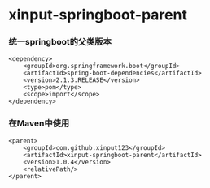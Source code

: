 # xinput-springboot-parent
### 统一springboot的父类版本
```$xslt
<dependency>
    <groupId>org.springframework.boot</groupId>
    <artifactId>spring-boot-dependencies</artifactId>
    <version>2.1.3.RELEASE</version>
    <type>pom</type>
    <scope>import</scope>
</dependency>
```

### 在Maven中使用
```$xslt
<parent>
    <groupId>com.github.xinput123</groupId>
    <artifactId>xinput-springboot-parent</artifactId>
    <version>1.0.4</version>
    <relativePath/>
</parent>

```